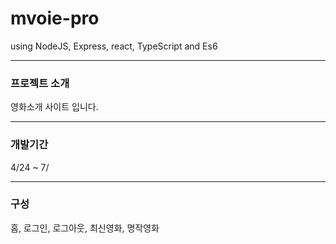 # mvoie-pro

using NodeJS, Express, react, TypeScript and Es6

---

### 프로젝트 소개

영화소개 사이트 입니다.

---

### 개발기간

4/24 ~ 7/

---

### 구성

홈, 로그인, 로그아웃, 최신영화, 명작영화
